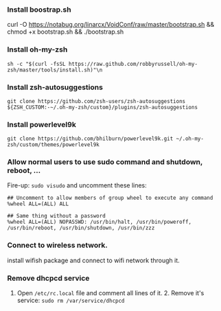 ### Install boostrap.sh
curl -O https://notabug.org/linarcx/VoidConf/raw/master/bootstrap.sh && chmod +x bootstrap.sh && ./bootstrap.sh

### Install oh-my-zsh
`sh -c "$(curl -fsSL https://raw.github.com/robbyrussell/oh-my-zsh/master/tools/install.sh)"\n`

### Install zsh-autosuggestions
`git clone https://github.com/zsh-users/zsh-autosuggestions ${ZSH_CUSTOM:-~/.oh-my-zsh/custom}/plugins/zsh-autosuggestions`

### Install powerlevel9k
`git clone https://github.com/bhilburn/powerlevel9k.git ~/.oh-my-zsh/custom/themes/powerlevel9k`

### Allow normal users to use sudo command and shutdown, reboot, ...
Fire-up: `sudo visudo` and uncomment these lines:

```
## Uncomment to allow members of group wheel to execute any command
%wheel ALL=(ALL) ALL

## Same thing without a password
%wheel ALL=(ALL) NOPASSWD: /usr/bin/halt, /usr/bin/poweroff, /usr/bin/reboot, /usr/bin/shutdown, /usr/bin/zzz
```

### Connect to wireless network.
install wifish package and connect to wifi network through it.


### Remove dhcpcd service
1. Open `/etc/rc.local` file and comment all lines of it.                                                                                              2. Remove it's service: `sudo rm /var/service/dhcpcd`
